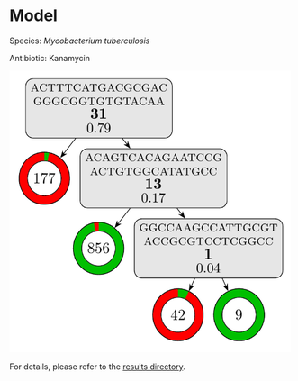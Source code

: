 
# Model

Species: *Mycobacterium tuberculosis*

Antibiotic: Kanamycin

<img src="./model.png" width=500 height=500 />

For details, please refer to the [results directory](../../../../../results/cart_b/mycobacterium%20tuberculosis/kanamycin/repeat_6/).

